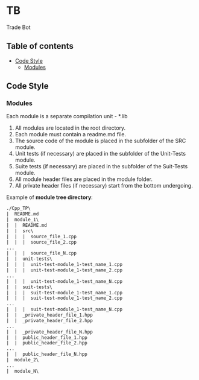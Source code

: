 # TB
Trade Bot

## Table of contents
* [Code Style](##Code-Style)  
    - [Modules](###Modules)

## Code Style
### Modules
Each module is a separate compilation unit - *.lib  
1. All modules are located in the root directory.  
2. Each module must contain a readme.md file.  
3. The source code of the module is placed in the subfolder of the SRC module.  
4. Unit tests (if necessary) are placed in the subfolder of the Unit-Tests module.  
5. Suite tests (if necessary) are placed in the subfolder of the Suit-Tests module.  
6. All module header files are placed in the module folder.  
7. All private header files (if necessary) start from the bottom undergoing.  

Example of **module tree directory**:
```txt
./Cpp_TP\
|  README.md
|  module_1\
|  |  README.md
|  |  src\
|  |  |  source_file_1.cpp
|  |  |  source_file_2.cpp
...
|  |  |  source_file_N.cpp
|  |  unit-tests\
|  |  |  unit-test-module_1-test_name_1.cpp
|  |  |  unit-test-module_1-test_name_2.cpp
...
|  |  |  unit-test-module_1-test_name_N.cpp
|  |  suit-tests\
|  |  |  suit-test-module_1-test_name_1.cpp
|  |  |  suit-test-module_1-test_name_2.cpp
...
|  |  |  suit-test-module_1-test_name_N.cpp
|  |  _private_header_file_1.hpp
|  |  _private_header_file_2.hpp
...
|  |  _private_header_file_N.hpp
|  |  public_header_file_1.hpp
|  |  public_header_file_2.hpp
...
|  |  public_header_file_N.hpp
|  module_2\
...
|  module_N\
```
